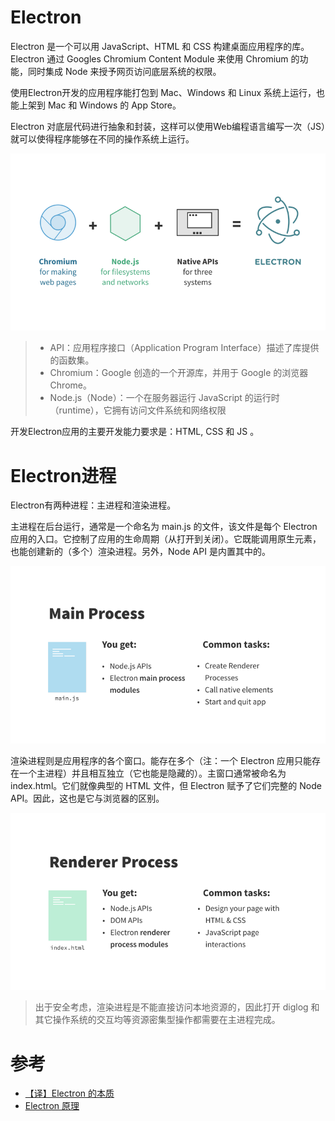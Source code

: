 # Electron

Electron 是一个可以用 JavaScript、HTML 和 CSS 构建桌面应用程序的库。Electron 通过 Googles Chromium Content Module 来使用 Chromium 的功能，同时集成 Node 来授予网页访问底层系统的权限。

使用Electron开发的应用程序能打包到 Mac、Windows 和 Linux 系统上运行，也能上架到 Mac 和 Windows 的 App Store。

Electron 对底层代码进行抽象和封装，这样可以使用Web编程语言编写一次（JS）就可以使得程序能够在不同的操作系统上运行。

![Electron构成](../../../img/develop/browser/min/electron.png)

> * API：应用程序接口（Application Program Interface）描述了库提供的函数集。
> * Chromium：Google 创造的一个开源库，并用于 Google 的浏览器 Chrome。
> * Node.js（Node）：一个在服务器运行 JavaScript 的运行时（runtime），它拥有访问文件系统和网络权限

开发Electron应用的主要开发能力要求是：HTML, CSS 和 JS 。

# Electron进程

Electron有两种进程：主进程和渲染进程。

主进程在后台运行，通常是一个命名为 main.js 的文件，该文件是每个 Electron 应用的入口。它控制了应用的生命周期（从打开到关闭）。它既能调用原生元素，也能创建新的（多个）渲染进程。另外，Node API 是内置其中的。

![Electron构成：主进程](../../../img/develop/browser/min/electron_main_process.png)

渲染进程则是应用程序的各个窗口。能存在多个（注：一个 Electron 应用只能存在一个主进程）并且相互独立（它也能是隐藏的）。主窗口通常被命名为 index.html。它们就像典型的 HTML 文件，但 Electron 赋予了它们完整的 Node API。因此，这也是它与浏览器的区别。

![Electron构成：渲染进程](../../../img/develop/browser/min/electron_renderer_process.png)

> 出于安全考虑，渲染进程是不能直接访问本地资源的，因此打开 diglog 和其它操作系统的交互均等资源密集型操作都需要在主进程完成。

# 参考

* [【译】Electron 的本质](https://segmentfault.com/a/1190000007503495)
* [Electron 原理](https://blog.csdn.net/u011483206/article/details/74327939)